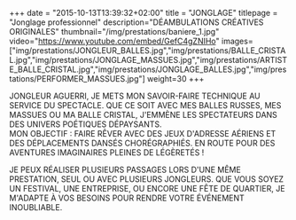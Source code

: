 +++
date = "2015-10-13T13:39:32+02:00"
title = "JONGLAGE"
titlepage = "Jonglage professionnel"
description="DÉAMBULATIONS CRÉATIVES ORIGINALES"
thumbnail="/img/prestations/baniere_1.jpg"
video="https://www.youtube.com/embed/GefC4gZNIHo"
images=["img/prestations/JONGLEUR_BALLES.jpg","img/prestations/BALLE_CRISTAL.jpg","img/prestations/JONGLAGE_MASSUES.jpg","img/prestations/ARTISTE_BALLE_CRISTAL.jpg","img/prestations/JONGLAGE_BALLES.jpg","img/prestations/PERFORMER_MASSUES.jpg"]
weight=30
+++

JONGLEUR AGUERRI, JE METS MON SAVOIR-FAIRE TECHNIQUE AU SERVICE DU SPECTACLE. QUE CE SOIT AVEC MES BALLES
RUSSES, MES MASSUES OU MA BALLE CRISTAL, J'EMMÈNE LES SPECTATEURS DANS DES UNIVERS POÉTIQUES DÉPAYSANTS.  
MON OBJECTIF : FAIRE RÊVER AVEC DES JEUX D'ADRESSE AÉRIENS ET DES DÉPLACEMENTS DANSÉS CHORÉGRAPHIÉS.
EN ROUTE POUR DES AVENTURES IMAGINAIRES PLEINES DE LÉGÈRETÉS !

JE PEUX RÉALISER PLUSIEURS PASSAGES LORS D'UNE MÊME PRESTATION, SEUL OU AVEC PLUSIEURS JONGLEURS. QUE VOUS
SOYEZ UN FESTIVAL, UNE ENTREPRISE, OU ENCORE UNE FÊTE DE QUARTIER, JE M'ADAPTE À VOS BESOINS POUR RENDRE
VOTRE ÉVÉNEMENT INOUBLIABLE.
